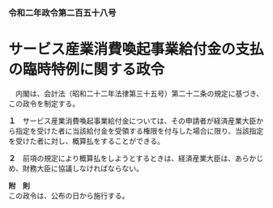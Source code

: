 ### 令和二年政令第二百五十八号  
# サービス産業消費喚起事業給付金の支払の臨時特例に関する政令  
　内閣は、会計法（昭和二十二年法律第三十五号）第二十二条の規定に基づき、この政令を制定する。  
  
**１**　サービス産業消費喚起事業給付金については、その申請者が経済産業大臣から指定を受けた者に当該給付金を受領する権限を付与した場合に限り、当該指定を受けた者に対し、概算払をすることができる。  
  
**２**　前項の規定により概算払をしようとするときは、経済産業大臣は、あらかじめ、財務大臣に協議しなければならない。  
  
**附　則**  
この政令は、公布の日から施行する。  
  
